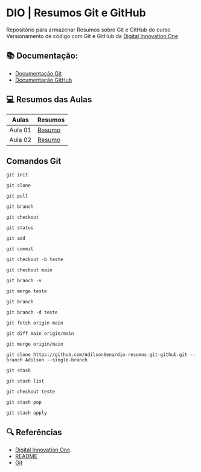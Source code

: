 
# DIO | Resumos Git e GitHub

Repositório para armazenar Resumos sobre Git e GitHub do curso Versionamento de código com Git e GitHub da
[Digital Innovation One](https://www.dio.me)

## 📚 Documentação:
- [Documentação Git](https://git-scm.com/doc)
- [Documentação GitHub](https://docs.github.com)

## 💻 Resumos das Aulas

| Aulas | Resumos |
|-------|---------|
| Aula 01 | [Resumo]() |
| Aula 02 | [Resumo]() |

## Comandos Git
```
git init
```
```
git clone
```
```
git pull
```
```
git branch
```
```
git checkout
```
```
git status
```
```
git add
```
```
git commit
```
```
git checkout -b teste
```
```
git checkout main
```
```
git branch -v
```
```
git merge teste
```
```
git branch
```
```
git branch -d teste
```
```
git fetch origin main
```
```
git diff main origin/main
```
```
git merge origin/main 
```
```
git clone https://github.com/AdilsonSena/dio-resumos-git-github.git --branch Adilson --single-branch
```
```
git stash
```
```
git stash list
```
```
git checkout teste
```
```
git stash pop
```
```
git stash apply
```

## 🔍 Referências
- [Digital Innovation One](https://digitalinnovationone.github.io/roadmaps/careers/frontend/#).
- [README](https://readme.so/pt/editor)
- [Git](https://git-scm.com/)


















